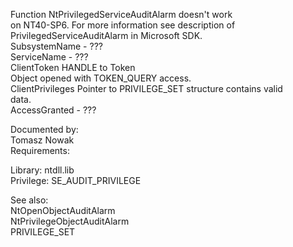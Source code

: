 Function NtPrivilegedServiceAuditAlarm doesn't work \
on NT40\-SP6. For more information see description of \
PrivilegedServiceAuditAlarm in Microsoft SDK. \
SubsystemName \- ??? \
ServiceName \- ??? \
ClientToken HANDLE to Token \
Object opened with TOKEN\_QUERY access. \
ClientPrivileges Pointer to PRIVILEGE\_SET structure contains valid \
data. \
AccessGranted \- ???

Documented by: \
Tomasz Nowak \
Requirements:

Library: ntdll.lib \
Privilege: SE\_AUDIT\_PRIVILEGE

See also: \
NtOpenObjectAuditAlarm \
NtPrivilegeObjectAuditAlarm \
PRIVILEGE\_SET
